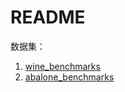 # README

数据集：

1. [wine_benchmarks](https://ir.library.oregonstate.edu/concern/parent/47429f155/file_sets/9p290g47x)
2. [abalone_benchmarks](https://ir.library.oregonstate.edu/concern/parent/47429f155/file_sets/8p58pk46v)
